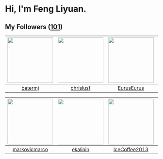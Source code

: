 # Hi, I'm Feng Liyuan.

## My Followers ([101](https://github.com/SunRunAway?tab=followers))

| <img src="https://avatars.githubusercontent.com/u/250445?v=4" width="150" height="150" /> | <img src="https://avatars.githubusercontent.com/u/1543151?v=4" width="150" height="150" /> | <img src="https://avatars.githubusercontent.com/u/14977542?v=4" width="150" height="150" /> | <img src="https://avatars.githubusercontent.com/u/59618640?v=4" width="150" height="150" /> |
| :---------------------------------------------------------------------------------------: | :----------------------------------------------------------------------------------------: | :-----------------------------------------------------------------------------------------: | :-----------------------------------------------------------------------------------------: |
|                           [batermj](https://github.com/batermj)                           |                          [chrislusf](https://github.com/chrislusf)                         |                         [EurusEurus](https://github.com/EurusEurus)                         |                        [Akshar-code](https://github.com/Akshar-code)                        |

| <img src="https://avatars.githubusercontent.com/u/52882128?v=4" width="150" height="150" /> | <img src="https://avatars.githubusercontent.com/u/234891?v=4" width="150" height="150" /> | <img src="https://avatars.githubusercontent.com/u/4661589?v=4" width="150" height="150" /> | <img src="https://avatars.githubusercontent.com/u/20949383?v=4" width="150" height="150" /> |
| :-----------------------------------------------------------------------------------------: | :---------------------------------------------------------------------------------------: | :----------------------------------------------------------------------------------------: | :-----------------------------------------------------------------------------------------: |
|                      [markovicmarco](https://github.com/markovicmarco)                      |                          [ekalinin](https://github.com/ekalinin)                          |                      [IceCoffee2013](https://github.com/IceCoffee2013)                     |                           [Sixzeroo](https://github.com/Sixzeroo)                           |